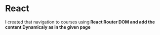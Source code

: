 # React
I created that navigation to courses using<b> React Router DOM<b/> and add the content Dynamicaly as in the given page
